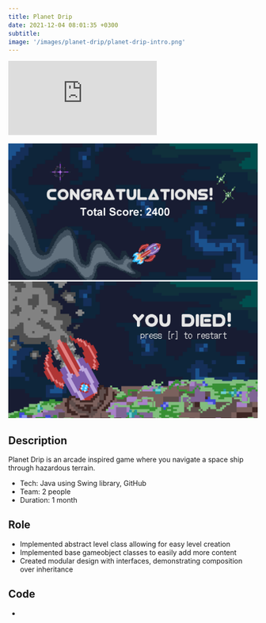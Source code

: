 ```yaml
---
title: Planet Drip
date: 2021-12-04 08:01:35 +0300
subtitle: 
image: '/images/planet-drip/planet-drip-intro.png'
---
```


<p><iframe src="https://www.youtube.com/embed/GM0YtjOSsJI" loading="lazy" frameborder="0" allowfullscreen></iframe></p>

<div class="gallery-box">
  <div class="gallery">
    <img src="/images/planet-drip/planet-drip-win.png" loading="lazy" alt="Project">
    <img src="/images/planet-drip/planet-drip-outro.png" loading="lazy" alt="Project">
  </div>
</div>

## Description

Planet Drip is an arcade inspired game where you navigate a space ship through hazardous terrain.

* Tech: Java using Swing library, GitHub
* Team: 2 people
* Duration: 1 month

## Role
* Implemented abstract level class allowing for easy level creation
* Implemented base gameobject classes to easily add more content
* Created modular design with interfaces, demonstrating composition over inheritance

## Code
<div class="social social--large">
  <ul class="social__list list-reset">
    <li class="social__item">
      <a class="social__link" href="https://github.com/YAGOTAGO/Planet-Drip" target="_blank" rel="noopener"
        aria-label="GitHub"><i class="ion ion-logo-github"></i></a>
    </li>
  </ul>
</div>